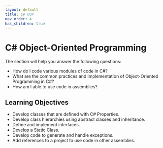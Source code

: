 ```yaml
---
layout: default
title: C# OOP
nav_order: 4
has_children: true
---
```


# C# Object-Oriented Programming

The section will help you answer the following questions:

* How do I code various modules of code in C#?
* What are the common practices and implementation of Object-Oriented Programming in C#?
* How am I able to use code in assemblies?

## Learning Objectives

* Develop classes that are defined with C# Properties.
* Develop class hierarchies using abstract classes and inheritance.
* Define and implement interfaces.
* Develop a Static Class.
* Develop code to generate and handle exceptions.
* Add references to a project to use code in other assemblies.